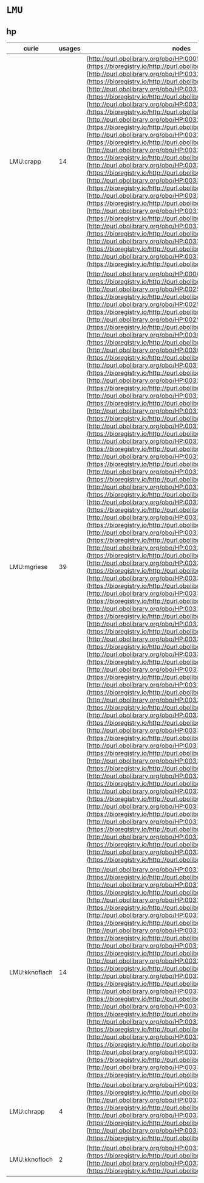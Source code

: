 # `LMU`

## hp

| curie         |   usages | nodes                                                                                                                                                                                                                                                                                                                                                                                                                                                                                                                                                                                                                                                                                                                                                                                                                                                                                                                                                                                                                                                                                                                                                                                                                                                                                                                                                                                                                                                                                                                                                                                                                                                                                                                                                                                                                                                                                                                                                                                                                                                                                                                                                                                                                                                                                                                                                                                                                                                                                                                                                                                                                                                                                                                                                                                                                                                                                                                                                                                                                                                                                                                                                                                                                                                                                                                                                                                                                                                                                                                                                                                                                                                                                                                                                                                                                                                                                                                                                                                                                                                                                                                                                                                                                                                                                                                                                                                                                                                                                                   |
|---------------|----------|---------------------------------------------------------------------------------------------------------------------------------------------------------------------------------------------------------------------------------------------------------------------------------------------------------------------------------------------------------------------------------------------------------------------------------------------------------------------------------------------------------------------------------------------------------------------------------------------------------------------------------------------------------------------------------------------------------------------------------------------------------------------------------------------------------------------------------------------------------------------------------------------------------------------------------------------------------------------------------------------------------------------------------------------------------------------------------------------------------------------------------------------------------------------------------------------------------------------------------------------------------------------------------------------------------------------------------------------------------------------------------------------------------------------------------------------------------------------------------------------------------------------------------------------------------------------------------------------------------------------------------------------------------------------------------------------------------------------------------------------------------------------------------------------------------------------------------------------------------------------------------------------------------------------------------------------------------------------------------------------------------------------------------------------------------------------------------------------------------------------------------------------------------------------------------------------------------------------------------------------------------------------------------------------------------------------------------------------------------------------------------------------------------------------------------------------------------------------------------------------------------------------------------------------------------------------------------------------------------------------------------------------------------------------------------------------------------------------------------------------------------------------------------------------------------------------------------------------------------------------------------------------------------------------------------------------------------------------------------------------------------------------------------------------------------------------------------------------------------------------------------------------------------------------------------------------------------------------------------------------------------------------------------------------------------------------------------------------------------------------------------------------------------------------------------------------------------------------------------------------------------------------------------------------------------------------------------------------------------------------------------------------------------------------------------------------------------------------------------------------------------------------------------------------------------------------------------------------------------------------------------------------------------------------------------------------------------------------------------------------------------------------------------------------------------------------------------------------------------------------------------------------------------------------------------------------------------------------------------------------------------------------------------------------------------------------------------------------------------------------------------------------------------------------------------------------------------------------------------------------------------|
| LMU:crapp     |       14 | [http://purl.obolibrary.org/obo/HP:0005942](https://bioregistry.io/http://purl.obolibrary.org/obo/HP:0005942), [http://purl.obolibrary.org/obo/HP:0032965](https://bioregistry.io/http://purl.obolibrary.org/obo/HP:0032965), [http://purl.obolibrary.org/obo/HP:0032968](https://bioregistry.io/http://purl.obolibrary.org/obo/HP:0032968), [http://purl.obolibrary.org/obo/HP:0032969](https://bioregistry.io/http://purl.obolibrary.org/obo/HP:0032969), [http://purl.obolibrary.org/obo/HP:0032980](https://bioregistry.io/http://purl.obolibrary.org/obo/HP:0032980), [http://purl.obolibrary.org/obo/HP:0032983](https://bioregistry.io/http://purl.obolibrary.org/obo/HP:0032983), [http://purl.obolibrary.org/obo/HP:0033243](https://bioregistry.io/http://purl.obolibrary.org/obo/HP:0033243), [http://purl.obolibrary.org/obo/HP:0033246](https://bioregistry.io/http://purl.obolibrary.org/obo/HP:0033246), [http://purl.obolibrary.org/obo/HP:0033248](https://bioregistry.io/http://purl.obolibrary.org/obo/HP:0033248), [http://purl.obolibrary.org/obo/HP:0033328](https://bioregistry.io/http://purl.obolibrary.org/obo/HP:0033328), [http://purl.obolibrary.org/obo/HP:0033364](https://bioregistry.io/http://purl.obolibrary.org/obo/HP:0033364), [http://purl.obolibrary.org/obo/HP:0033370](https://bioregistry.io/http://purl.obolibrary.org/obo/HP:0033370), [http://purl.obolibrary.org/obo/HP:0033371](https://bioregistry.io/http://purl.obolibrary.org/obo/HP:0033371), [http://purl.obolibrary.org/obo/HP:0033376](https://bioregistry.io/http://purl.obolibrary.org/obo/HP:0033376)                                                                                                                                                                                                                                                                                                                                                                                                                                                                                                                                                                                                                                                                                                                                                                                                                                                                                                                                                                                                                                                                                                                                                                                                                                                                                                                                                                                                                                                                                                                                                                                                                                                                                                                                                                                                                                                                                                                                                                                                                                                                                                                                                                                                                                                                                                                                                                                                                                                                                                                                                                                                                                                                                                                                                                                                                                                                                        |
| LMU:mgriese   |       39 | [http://purl.obolibrary.org/obo/HP:0006516](https://bioregistry.io/http://purl.obolibrary.org/obo/HP:0006516), [http://purl.obolibrary.org/obo/HP:0025696](https://bioregistry.io/http://purl.obolibrary.org/obo/HP:0025696), [http://purl.obolibrary.org/obo/HP:0025697](https://bioregistry.io/http://purl.obolibrary.org/obo/HP:0025697), [http://purl.obolibrary.org/obo/HP:0025698](https://bioregistry.io/http://purl.obolibrary.org/obo/HP:0025698), [http://purl.obolibrary.org/obo/HP:0030859](https://bioregistry.io/http://purl.obolibrary.org/obo/HP:0030859), [http://purl.obolibrary.org/obo/HP:0030873](https://bioregistry.io/http://purl.obolibrary.org/obo/HP:0030873), [http://purl.obolibrary.org/obo/HP:0031907](https://bioregistry.io/http://purl.obolibrary.org/obo/HP:0031907), [http://purl.obolibrary.org/obo/HP:0032967](https://bioregistry.io/http://purl.obolibrary.org/obo/HP:0032967), [http://purl.obolibrary.org/obo/HP:0032971](https://bioregistry.io/http://purl.obolibrary.org/obo/HP:0032971), [http://purl.obolibrary.org/obo/HP:0032973](https://bioregistry.io/http://purl.obolibrary.org/obo/HP:0032973), [http://purl.obolibrary.org/obo/HP:0032974](https://bioregistry.io/http://purl.obolibrary.org/obo/HP:0032974), [http://purl.obolibrary.org/obo/HP:0032979](https://bioregistry.io/http://purl.obolibrary.org/obo/HP:0032979), [http://purl.obolibrary.org/obo/HP:0032984](https://bioregistry.io/http://purl.obolibrary.org/obo/HP:0032984), [http://purl.obolibrary.org/obo/HP:0032985](https://bioregistry.io/http://purl.obolibrary.org/obo/HP:0032985), [http://purl.obolibrary.org/obo/HP:0032986](https://bioregistry.io/http://purl.obolibrary.org/obo/HP:0032986), [http://purl.obolibrary.org/obo/HP:0032987](https://bioregistry.io/http://purl.obolibrary.org/obo/HP:0032987), [http://purl.obolibrary.org/obo/HP:0032991](https://bioregistry.io/http://purl.obolibrary.org/obo/HP:0032991), [http://purl.obolibrary.org/obo/HP:0033000](https://bioregistry.io/http://purl.obolibrary.org/obo/HP:0033000), [http://purl.obolibrary.org/obo/HP:0033006](https://bioregistry.io/http://purl.obolibrary.org/obo/HP:0033006), [http://purl.obolibrary.org/obo/HP:0033007](https://bioregistry.io/http://purl.obolibrary.org/obo/HP:0033007), [http://purl.obolibrary.org/obo/HP:0033034](https://bioregistry.io/http://purl.obolibrary.org/obo/HP:0033034), [http://purl.obolibrary.org/obo/HP:0033137](https://bioregistry.io/http://purl.obolibrary.org/obo/HP:0033137), [http://purl.obolibrary.org/obo/HP:0033173](https://bioregistry.io/http://purl.obolibrary.org/obo/HP:0033173), [http://purl.obolibrary.org/obo/HP:0033174](https://bioregistry.io/http://purl.obolibrary.org/obo/HP:0033174), [http://purl.obolibrary.org/obo/HP:0033255](https://bioregistry.io/http://purl.obolibrary.org/obo/HP:0033255), [http://purl.obolibrary.org/obo/HP:0033344](https://bioregistry.io/http://purl.obolibrary.org/obo/HP:0033344), [http://purl.obolibrary.org/obo/HP:0033363](https://bioregistry.io/http://purl.obolibrary.org/obo/HP:0033363), [http://purl.obolibrary.org/obo/HP:0033366](https://bioregistry.io/http://purl.obolibrary.org/obo/HP:0033366), [http://purl.obolibrary.org/obo/HP:0033367](https://bioregistry.io/http://purl.obolibrary.org/obo/HP:0033367), [http://purl.obolibrary.org/obo/HP:0033368](https://bioregistry.io/http://purl.obolibrary.org/obo/HP:0033368), [http://purl.obolibrary.org/obo/HP:0033375](https://bioregistry.io/http://purl.obolibrary.org/obo/HP:0033375), [http://purl.obolibrary.org/obo/HP:0033377](https://bioregistry.io/http://purl.obolibrary.org/obo/HP:0033377), [http://purl.obolibrary.org/obo/HP:0033378](https://bioregistry.io/http://purl.obolibrary.org/obo/HP:0033378), [http://purl.obolibrary.org/obo/HP:0033521](https://bioregistry.io/http://purl.obolibrary.org/obo/HP:0033521), [http://purl.obolibrary.org/obo/HP:0033551](https://bioregistry.io/http://purl.obolibrary.org/obo/HP:0033551), [http://purl.obolibrary.org/obo/HP:0033583](https://bioregistry.io/http://purl.obolibrary.org/obo/HP:0033583), [http://purl.obolibrary.org/obo/HP:0033584](https://bioregistry.io/http://purl.obolibrary.org/obo/HP:0033584), [http://purl.obolibrary.org/obo/HP:0033585](https://bioregistry.io/http://purl.obolibrary.org/obo/HP:0033585), [http://purl.obolibrary.org/obo/HP:0033586](https://bioregistry.io/http://purl.obolibrary.org/obo/HP:0033586) |
| LMU:kknoflach |       14 | [http://purl.obolibrary.org/obo/HP:0032966](https://bioregistry.io/http://purl.obolibrary.org/obo/HP:0032966), [http://purl.obolibrary.org/obo/HP:0032972](https://bioregistry.io/http://purl.obolibrary.org/obo/HP:0032972), [http://purl.obolibrary.org/obo/HP:0032976](https://bioregistry.io/http://purl.obolibrary.org/obo/HP:0032976), [http://purl.obolibrary.org/obo/HP:0032977](https://bioregistry.io/http://purl.obolibrary.org/obo/HP:0032977), [http://purl.obolibrary.org/obo/HP:0032978](https://bioregistry.io/http://purl.obolibrary.org/obo/HP:0032978), [http://purl.obolibrary.org/obo/HP:0032981](https://bioregistry.io/http://purl.obolibrary.org/obo/HP:0032981), [http://purl.obolibrary.org/obo/HP:0032990](https://bioregistry.io/http://purl.obolibrary.org/obo/HP:0032990), [http://purl.obolibrary.org/obo/HP:0033029](https://bioregistry.io/http://purl.obolibrary.org/obo/HP:0033029), [http://purl.obolibrary.org/obo/HP:0033030](https://bioregistry.io/http://purl.obolibrary.org/obo/HP:0033030), [http://purl.obolibrary.org/obo/HP:0033033](https://bioregistry.io/http://purl.obolibrary.org/obo/HP:0033033), [http://purl.obolibrary.org/obo/HP:0033040](https://bioregistry.io/http://purl.obolibrary.org/obo/HP:0033040), [http://purl.obolibrary.org/obo/HP:0033242](https://bioregistry.io/http://purl.obolibrary.org/obo/HP:0033242), [http://purl.obolibrary.org/obo/HP:0033365](https://bioregistry.io/http://purl.obolibrary.org/obo/HP:0033365), [http://purl.obolibrary.org/obo/HP:0033550](https://bioregistry.io/http://purl.obolibrary.org/obo/HP:0033550)                                                                                                                                                                                                                                                                                                                                                                                                                                                                                                                                                                                                                                                                                                                                                                                                                                                                                                                                                                                                                                                                                                                                                                                                                                                                                                                                                                                                                                                                                                                                                                                                                                                                                                                                                                                                                                                                                                                                                                                                                                                                                                                                                                                                                                                                                                                                                                                                                                                                                                                                                                                                                                                                                                                                                                                                                                                                                        |
| LMU:chrapp    |        4 | [http://purl.obolibrary.org/obo/HP:0033028](https://bioregistry.io/http://purl.obolibrary.org/obo/HP:0033028), [http://purl.obolibrary.org/obo/HP:0033032](https://bioregistry.io/http://purl.obolibrary.org/obo/HP:0033032), [http://purl.obolibrary.org/obo/HP:0033038](https://bioregistry.io/http://purl.obolibrary.org/obo/HP:0033038), [http://purl.obolibrary.org/obo/HP:0033039](https://bioregistry.io/http://purl.obolibrary.org/obo/HP:0033039)                                                                                                                                                                                                                                                                                                                                                                                                                                                                                                                                                                                                                                                                                                                                                                                                                                                                                                                                                                                                                                                                                                                                                                                                                                                                                                                                                                                                                                                                                                                                                                                                                                                                                                                                                                                                                                                                                                                                                                                                                                                                                                                                                                                                                                                                                                                                                                                                                                                                                                                                                                                                                                                                                                                                                                                                                                                                                                                                                                                                                                                                                                                                                                                                                                                                                                                                                                                                                                                                                                                                                                                                                                                                                                                                                                                                                                                                                                                                                                                                                                              |
| LMU:kknofloch |        2 | [http://purl.obolibrary.org/obo/HP:0033240](https://bioregistry.io/http://purl.obolibrary.org/obo/HP:0033240), [http://purl.obolibrary.org/obo/HP:0033245](https://bioregistry.io/http://purl.obolibrary.org/obo/HP:0033245)                                                                                                                                                                                                                                                                                                                                                                                                                                                                                                                                                                                                                                                                                                                                                                                                                                                                                                                                                                                                                                                                                                                                                                                                                                                                                                                                                                                                                                                                                                                                                                                                                                                                                                                                                                                                                                                                                                                                                                                                                                                                                                                                                                                                                                                                                                                                                                                                                                                                                                                                                                                                                                                                                                                                                                                                                                                                                                                                                                                                                                                                                                                                                                                                                                                                                                                                                                                                                                                                                                                                                                                                                                                                                                                                                                                                                                                                                                                                                                                                                                                                                                                                                                                                                                                                            |

